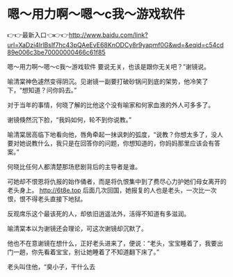 # 嗯～用力啊～嗯～c我～游戏软件

👉👉最新入口👈👉👉http://www.baidu.com/link?url=XaDzi4lrlBsIf7hc43pQAeEvE68KnODCy8r9yapmf0G&wd=&eqid=c54cd89e006c3be70000000466c61f85

嗯～用力啊～嗯～c我～游戏软件
要说无关，也该是跟你无关吧？”谢镜说。

喻清棠神色遽然变得阴沉。见谢镜一副要打破砂锅问到底的架势，他冷笑了下，“想知道？问你妈去。”

对于当年的事情，何晓了解的比他这个没有喻家和何家血液的外人可多多了。

谢镜倏然沉下脸，“我妈如何，轮不到你说教。”

喻清棠居高临下地看向他，唇角牵起一抹讽刺的弧度，“说教？你想太多了，没人要对她说教什么，我只是在回答你的问题，你想知道的，你妈妈那里应该会有答案。”

何晓比任何人都清楚那场悲剧背后的主导者是谁。

可她却不恨恩将仇报的始作俑者，而是将仇恨集中到了费尽心力护她们母女离开的老头身上。
http://6t8e.top
后面几次回国，她报复的人也是老头，一次比一次恨，恨不得老头直接下地狱。

反观席乐这个最该死的人，却依旧逍遥法外，活得不知道有多滋润。

喻清棠本以为谢镜还会理论，可这次谢镜却沉默了。

他也不在意谢镜在想什么，正好老头进来了，便说：“老头，宝宝睡着了，我要出门一趟，你先看着宝宝，别让她睡着了不知道翻下床了。”

老头叫住他，“臭小子，干什么去
